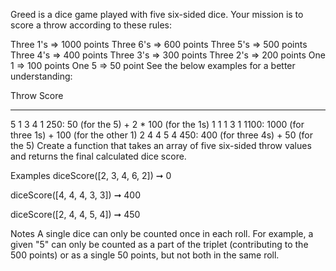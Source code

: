 Greed is a dice game played with five six-sided dice. Your mission is to score a throw according to these rules:

 Three 1's => 1000 points
 Three 6's =>  600 points
 Three 5's =>  500 points
 Three 4's =>  400 points
 Three 3's =>  300 points
 Three 2's =>  200 points
 One   1   =>  100 points
 One   5   =>   50 point
See the below examples for a better understanding:

 Throw       Score
 ---------   ------------------
 5 1 3 4 1   250:  50 (for the 5) + 2 * 100 (for the 1s)
 1 1 1 3 1   1100: 1000 (for three 1s) + 100 (for the other 1)
 2 4 4 5 4   450:  400 (for three 4s) + 50 (for the 5)
Create a function that takes an array of five six-sided throw values and returns the final calculated dice score.

Examples
diceScore([2, 3, 4, 6, 2]) ➞ 0

diceScore([4, 4, 4, 3, 3]) ➞ 400

diceScore([2, 4, 4, 5, 4]) ➞ 450

Notes
A single dice can only be counted once in each roll. For example, a given "5" can only be counted as a part of the triplet (contributing to the 500 points) or as a single 50 points, but not both in the same roll.